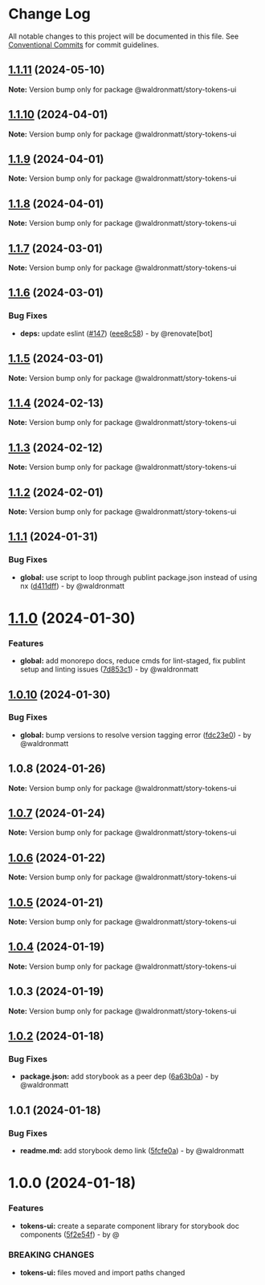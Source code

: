 # Change Log

All notable changes to this project will be documented in this file.
See [Conventional Commits](https://conventionalcommits.org) for commit guidelines.

## [1.1.11](https://github.com/waldronmatt/groundwork/compare/@waldronmatt/story-tokens-ui@1.1.10...@waldronmatt/story-tokens-ui@1.1.11) (2024-05-10)

**Note:** Version bump only for package @waldronmatt/story-tokens-ui

## [1.1.10](https://github.com/waldronmatt/groundwork/compare/@waldronmatt/story-tokens-ui@1.1.9...@waldronmatt/story-tokens-ui@1.1.10) (2024-04-01)

**Note:** Version bump only for package @waldronmatt/story-tokens-ui

## [1.1.9](https://github.com/waldronmatt/groundwork/compare/@waldronmatt/story-tokens-ui@1.1.8...@waldronmatt/story-tokens-ui@1.1.9) (2024-04-01)

**Note:** Version bump only for package @waldronmatt/story-tokens-ui

## [1.1.8](https://github.com/waldronmatt/groundwork/compare/@waldronmatt/story-tokens-ui@1.1.7...@waldronmatt/story-tokens-ui@1.1.8) (2024-04-01)

**Note:** Version bump only for package @waldronmatt/story-tokens-ui

## [1.1.7](https://github.com/waldronmatt/groundwork/compare/@waldronmatt/story-tokens-ui@1.1.6...@waldronmatt/story-tokens-ui@1.1.7) (2024-03-01)

**Note:** Version bump only for package @waldronmatt/story-tokens-ui

## [1.1.6](https://github.com/waldronmatt/groundwork/compare/@waldronmatt/story-tokens-ui@1.1.5...@waldronmatt/story-tokens-ui@1.1.6) (2024-03-01)

### Bug Fixes

* **deps:** update eslint ([#147](https://github.com/waldronmatt/groundwork/issues/147)) ([eee8c58](https://github.com/waldronmatt/groundwork/commit/eee8c58660c863f2588ed8a79ddd9259b1942aaf)) - by @renovate[bot]

## [1.1.5](https://github.com/waldronmatt/groundwork/compare/@waldronmatt/story-tokens-ui@1.1.4...@waldronmatt/story-tokens-ui@1.1.5) (2024-03-01)

**Note:** Version bump only for package @waldronmatt/story-tokens-ui

## [1.1.4](https://github.com/waldronmatt/groundwork/compare/@waldronmatt/story-tokens-ui@1.1.3...@waldronmatt/story-tokens-ui@1.1.4) (2024-02-13)

**Note:** Version bump only for package @waldronmatt/story-tokens-ui

## [1.1.3](https://github.com/waldronmatt/groundwork/compare/@waldronmatt/story-tokens-ui@1.1.2...@waldronmatt/story-tokens-ui@1.1.3) (2024-02-12)

**Note:** Version bump only for package @waldronmatt/story-tokens-ui

## [1.1.2](https://github.com/waldronmatt/groundwork/compare/@waldronmatt/story-tokens-ui@1.1.1...@waldronmatt/story-tokens-ui@1.1.2) (2024-02-01)

**Note:** Version bump only for package @waldronmatt/story-tokens-ui

## [1.1.1](https://github.com/waldronmatt/groundwork/compare/@waldronmatt/story-tokens-ui@1.1.0...@waldronmatt/story-tokens-ui@1.1.1) (2024-01-31)

### Bug Fixes

* **global:** use script to loop through publint package.json instead of using nx ([d411dff](https://github.com/waldronmatt/groundwork/commit/d411dff4109c06ff7b254c421c91d4d0fd012964)) - by @waldronmatt

# [1.1.0](https://github.com/waldronmatt/groundwork/compare/@waldronmatt/story-tokens-ui@1.0.10...@waldronmatt/story-tokens-ui@1.1.0) (2024-01-30)

### Features

* **global:** add monorepo docs, reduce cmds for lint-staged, fix publint setup and linting issues ([7d853c1](https://github.com/waldronmatt/groundwork/commit/7d853c195879bda8aeb22a3cc1786c798013b315)) - by @waldronmatt

## [1.0.10](https://github.com/waldronmatt/groundwork/compare/@waldronmatt/story-tokens-ui@1.0.8...@waldronmatt/story-tokens-ui@1.0.10) (2024-01-30)

### Bug Fixes

* **global:** bump versions to resolve version tagging error ([fdc23e0](https://github.com/waldronmatt/groundwork/commit/fdc23e05b452c6b34148445889b0cdebdf7e5539)) - by @waldronmatt

## 1.0.8 (2024-01-26)

**Note:** Version bump only for package @waldronmatt/story-tokens-ui

## [1.0.7](https://github.com/waldronmatt/groundwork/compare/@waldronmatt/story-tokens-ui@1.0.6...@waldronmatt/story-tokens-ui@1.0.7) (2024-01-24)

**Note:** Version bump only for package @waldronmatt/story-tokens-ui

## [1.0.6](https://github.com/waldronmatt/groundwork/compare/@waldronmatt/story-tokens-ui@1.0.5...@waldronmatt/story-tokens-ui@1.0.6) (2024-01-22)

**Note:** Version bump only for package @waldronmatt/story-tokens-ui

## [1.0.5](https://github.com/waldronmatt/groundwork/compare/@waldronmatt/story-tokens-ui@1.0.4...@waldronmatt/story-tokens-ui@1.0.5) (2024-01-21)

**Note:** Version bump only for package @waldronmatt/story-tokens-ui

## [1.0.4](https://github.com/waldronmatt/groundwork/compare/@waldronmatt/story-tokens-ui@1.0.3...@waldronmatt/story-tokens-ui@1.0.4) (2024-01-19)

**Note:** Version bump only for package @waldronmatt/story-tokens-ui

## 1.0.3 (2024-01-19)

**Note:** Version bump only for package @waldronmatt/story-tokens-ui

## [1.0.2](https://github.com/waldronmatt/groundwork/compare/@waldronmatt/story-tokens-ui@1.0.1...@waldronmatt/story-tokens-ui@1.0.2) (2024-01-18)

### Bug Fixes

* **package.json:** add storybook as a peer dep ([6a63b0a](https://github.com/waldronmatt/groundwork/commit/6a63b0a6c3076456f6d3ff35737489636c02fb90)) - by @waldronmatt

## 1.0.1 (2024-01-18)

### Bug Fixes

* **readme.md:** add storybook demo link ([5fcfe0a](https://github.com/waldronmatt/groundwork/commit/5fcfe0a188786ccc782a9b4866b18dd358d02673)) - by @waldronmatt

# 1.0.0 (2024-01-18)

### Features

* **tokens-ui:** create a separate component library for storybook doc components ([5f2e54f](https://github.com/waldronmatt/groundwork/commit/5f2e54f391f94af21a7e190e614a4e7ea6882dba)) - by @

### BREAKING CHANGES

* **tokens-ui:** files moved and import paths changed
